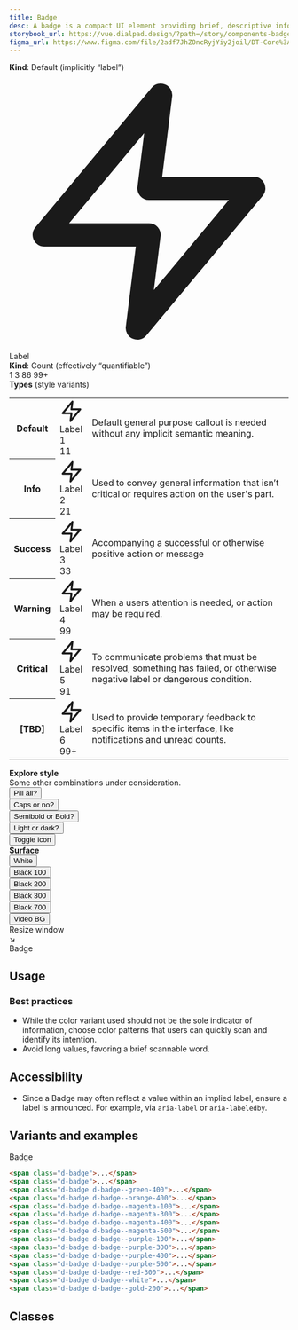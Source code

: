 ```yaml
---
title: Badge
desc: A badge is a compact UI element providing brief, descriptive information about an element and its surrounding context. It is terse, ideally one word.
storybook_url: https://vue.dialpad.design/?path=/story/components-badge--default
figma_url: https://www.figma.com/file/2adf7JhZOncRyjYiy2joil/DT-Core%3A-Components-7?node-id=8914%3A21227&viewport=656%2C314%2C0.55&t=xHutRjwo1o5zMTgT-11
---
```


<div class="d-p96 d-d-flex d-gg16 d-ai-center d-jc-center" id="badge-prototype">
  <div class="d-p16 d-w628">
    <div class="d-mb4"><strong>Kind</strong>: Default (implicitly “label”)</div>
    <div class="d-fl-center d-mb48 d-jc-flex-start" style="gap: 8px">
      <span class="d-badge">
        <svg aria-hidden="true" focusable="false" data-name="Lightning Bolt" class="d-icon d-icon--lightningBolt d-icon--size-200 qwerdhg" viewBox="0 0 12 12" data-qa="dt-icon"><path fill="currentColor" fill-rule="evenodd" d="M6.7.541a.5.5 0 0 1 .296.521L6.566 4.5H10.5a.5.5 0 0 1 .384.82l-5 6a.5.5 0 0 1-.88-.382l.43-3.438H1.5a.5.5 0 0 1-.384-.82l5-6a.5.5 0 0 1 .583-.14ZM2.567 6.5H6a.5.5 0 0 1 .496.562L6.208 9.37 9.432 5.5H6a.5.5 0 0 1-.496-.562l.288-2.308L2.568 6.5Z" clip-rule="evenodd"></path></svg>
        Label
      </span>
    </div>
    <div class="d-mb4"><strong>Kind</strong>: Count (effectively “quantifiable”)</div>
    <div class="d-fl-center d-mb48 d-jc-flex-start" style="gap: 8px">
      <span class="d-badge d-badge--count">1</span>
      <span class="d-badge d-badge--count">3</span>
      <span class="d-badge d-badge--count">86</span>
      <span class="d-badge d-badge--count">99+</span>
    </div>
    <div class="d-mb4"><strong>Types</strong> (style variants)</div>
    <table>
      <colgroup>
        <col>
        <col class="d-w216">
        <col>
      </colgroup>
      <tr>
        <th class="d-ta-left">Default</th>
        <td>
          <div class="d-fl-center d-jc-flex-start" style="gap: 8px">
            <div class="d-badge">
              <svg aria-hidden="true" focusable="false" data-name="Lightning Bolt" class="d-icon d-icon--lightningBolt d-icon--size-200 qwerdhg" viewBox="0 0 12 12" data-qa="dt-icon"><path fill="currentColor" fill-rule="evenodd" d="M6.7.541a.5.5 0 0 1 .296.521L6.566 4.5H10.5a.5.5 0 0 1 .384.82l-5 6a.5.5 0 0 1-.88-.382l.43-3.438H1.5a.5.5 0 0 1-.384-.82l5-6a.5.5 0 0 1 .583-.14ZM2.567 6.5H6a.5.5 0 0 1 .496.562L6.208 9.37 9.432 5.5H6a.5.5 0 0 1-.496-.562l.288-2.308L2.568 6.5Z" clip-rule="evenodd"></path></svg>
              Label
            </div>
            <div class="d-badge d-badge--count">1</div>
            <div class="d-badge d-badge--count">11</div>
          </div>
        </td>
        <td>Default general purpose callout is needed without any implicit semantic meaning.</td>
      </tr>
      <tr>
        <th class="d-ta-left">Info</th>
        <td>
          <div class="d-fl-center d-jc-flex-start" style="gap: 8px">
            <div class="d-badge d-badge--info">
              <svg aria-hidden="true" focusable="false" data-name="Lightning Bolt" class="d-icon d-icon--lightningBolt d-icon--size-200 qwerdhg" viewBox="0 0 12 12" data-qa="dt-icon"><path fill="currentColor" fill-rule="evenodd" d="M6.7.541a.5.5 0 0 1 .296.521L6.566 4.5H10.5a.5.5 0 0 1 .384.82l-5 6a.5.5 0 0 1-.88-.382l.43-3.438H1.5a.5.5 0 0 1-.384-.82l5-6a.5.5 0 0 1 .583-.14ZM2.567 6.5H6a.5.5 0 0 1 .496.562L6.208 9.37 9.432 5.5H6a.5.5 0 0 1-.496-.562l.288-2.308L2.568 6.5Z" clip-rule="evenodd"></path></svg>
              Label
            </div>
            <div class="d-badge d-badge--count d-badge--info">2</div>
            <div class="d-badge d-badge--count d-badge--info">21</div>
          </div>
        </td>
        <td>Used to convey general information that isn’t critical or requires action on the user's part.</td>
      </tr>
      <tr>
        <th class="d-ta-left">Success</th>
        <td>
          <div class="d-fl-center d-jc-flex-start" style="gap: 8px">
            <div class="d-badge d-badge--success">
              <svg aria-hidden="true" focusable="false" data-name="Lightning Bolt" class="d-icon d-icon--lightningBolt d-icon--size-200 qwerdhg" viewBox="0 0 12 12" data-qa="dt-icon"><path fill="currentColor" fill-rule="evenodd" d="M6.7.541a.5.5 0 0 1 .296.521L6.566 4.5H10.5a.5.5 0 0 1 .384.82l-5 6a.5.5 0 0 1-.88-.382l.43-3.438H1.5a.5.5 0 0 1-.384-.82l5-6a.5.5 0 0 1 .583-.14ZM2.567 6.5H6a.5.5 0 0 1 .496.562L6.208 9.37 9.432 5.5H6a.5.5 0 0 1-.496-.562l.288-2.308L2.568 6.5Z" clip-rule="evenodd"></path></svg>
              Label
            </div>
            <div class="d-badge d-badge--count d-badge--success">3</div>
            <div class="d-badge d-badge--count d-badge--success">33</div>
          </div>
        </td>
        <td>Accompanying a successful or otherwise positive action or message</td>
      </tr>
      <tr>
        <th class="d-ta-left">Warning</th>
        <td>
          <div class="d-fl-center d-jc-flex-start" style="gap: 8px">
            <div class="d-badge d-badge--warning">
              <svg aria-hidden="true" focusable="false" data-name="Lightning Bolt" class="d-icon d-icon--lightningBolt d-icon--size-200 qwerdhg" viewBox="0 0 12 12" data-qa="dt-icon"><path fill="currentColor" fill-rule="evenodd" d="M6.7.541a.5.5 0 0 1 .296.521L6.566 4.5H10.5a.5.5 0 0 1 .384.82l-5 6a.5.5 0 0 1-.88-.382l.43-3.438H1.5a.5.5 0 0 1-.384-.82l5-6a.5.5 0 0 1 .583-.14ZM2.567 6.5H6a.5.5 0 0 1 .496.562L6.208 9.37 9.432 5.5H6a.5.5 0 0 1-.496-.562l.288-2.308L2.568 6.5Z" clip-rule="evenodd"></path></svg>
              Label
            </div>
            <div class="d-badge d-badge--count d-badge--warning">4</div>
            <div class="d-badge d-badge--count d-badge--warning">99</div>
          </div>
        </td>
        <td>
          When a users attention is needed, or action may be required.</td>
      </tr>
      <tr>
        <th class="d-ta-left">Critical</th>
        <td>
          <div class="d-fl-center d-jc-flex-start" style="gap: 8px">
            <div class="d-badge d-badge--critical">
              <svg aria-hidden="true" focusable="false" data-name="Lightning Bolt" class="d-icon d-icon--lightningBolt d-icon--size-200 qwerdhg" viewBox="0 0 12 12" data-qa="dt-icon"><path fill="currentColor" fill-rule="evenodd" d="M6.7.541a.5.5 0 0 1 .296.521L6.566 4.5H10.5a.5.5 0 0 1 .384.82l-5 6a.5.5 0 0 1-.88-.382l.43-3.438H1.5a.5.5 0 0 1-.384-.82l5-6a.5.5 0 0 1 .583-.14ZM2.567 6.5H6a.5.5 0 0 1 .496.562L6.208 9.37 9.432 5.5H6a.5.5 0 0 1-.496-.562l.288-2.308L2.568 6.5Z" clip-rule="evenodd"></path></svg>
              Label
            </div>
            <div class="d-badge d-badge--count d-badge--critical">5</div>
            <div class="d-badge d-badge--count d-badge--critical">91</div>
          </div>
        </td>
        <td>To communicate problems that must be resolved, something has failed, or otherwise negative label or dangerous condition.</td>
      </tr>
      <tr>
        <th class="d-ta-left">[TBD]</th>
        <td>
          <div class="d-fl-center d-jc-flex-start" style="gap: 8px">
            <div class="d-badge d-badge--feature">
              <svg aria-hidden="true" focusable="false" data-name="Lightning Bolt" class="d-icon d-icon--lightningBolt d-icon--size-200 qwerdhg" viewBox="0 0 12 12" data-qa="dt-icon"><path fill="currentColor" fill-rule="evenodd" d="M6.7.541a.5.5 0 0 1 .296.521L6.566 4.5H10.5a.5.5 0 0 1 .384.82l-5 6a.5.5 0 0 1-.88-.382l.43-3.438H1.5a.5.5 0 0 1-.384-.82l5-6a.5.5 0 0 1 .583-.14ZM2.567 6.5H6a.5.5 0 0 1 .496.562L6.208 9.37 9.432 5.5H6a.5.5 0 0 1-.496-.562l.288-2.308L2.568 6.5Z" clip-rule="evenodd"></path></svg>
              Label
            </div>
            <div class="d-badge d-badge--count d-badge--feature">6</div>
            <div class="d-badge d-badge--count d-badge--feature">99+</div>
          </div>
        </td>
        <td>Used to provide temporary feedback to specific items in the interface, like notifications and unread counts.</td>
      </tr>
    </table>
    <div class="d-fl-center d-mb12 d-jc-flex-start" style="gap: 8px">
    </div>
  </div>
  <div class="d-p16">
    <div class="d-mb4">
      <div class="d-w164">
        <strong>Explore style</strong><br>
        Some other combinations under consideration.
      </div>
    </div>
    <div class="d-stack8 d-mb16">
      <div><button class="d-btn d-btn--muted d-btn--outlined d-w164 d-bgc-white" onclick="document.getElementById('badge-prototype').classList.toggle('pill');" type="button">Pill all?</button></div>
      <div><button class="d-btn d-btn--muted d-btn--outlined d-w164 d-bgc-white" onclick="document.getElementById('badge-prototype').classList.toggle('ceps');" type="button">Caps or no?</button></div>
      <div><button class="d-btn d-btn--muted d-btn--outlined d-w164 d-bgc-white" onclick="document.getElementById('badge-prototype').classList.toggle('beld');" type="button">Semibold or Bold?</button></div>
      <div><button class="d-btn d-btn--muted d-btn--outlined d-w164 d-bgc-white" onclick="document.getElementById('badge-prototype').classList.toggle('litt');" type="button">Light or dark?</button></div>
      <div><button class="d-btn d-btn--muted d-btn--outlined d-w164 d-bgc-white" onclick="document.getElementById('badge-prototype').classList.toggle('icin')" type="button">Toggle icon</button></div>
    </div>
    <div class="d-mb4"><strong>Surface</strong></div>
    <div class="d-stack8 d-mb16">
      <div><button class="d-btn d-btn--muted d-btn--outlined d-w164 d-bgc-white" onclick="document.getElementById('badge-prototype').style.backgroundColor='white';" type="button">White</button></div>
      <div><button class="d-btn d-btn--muted d-btn--outlined d-w164 d-bgc-white" onclick="document.getElementById('badge-prototype').style.backgroundColor='var(--black-100)';" type="button">Black 100</button></div>
      <div><button class="d-btn d-btn--muted d-btn--outlined d-w164 d-bgc-white" onclick="document.getElementById('badge-prototype').style.backgroundColor='var(--black-200)';" type="button">Black 200</button></div>
      <div><button class="d-btn d-btn--muted d-btn--outlined d-w164 d-bgc-white" onclick="document.getElementById('badge-prototype').style.backgroundColor='var(--black-300)';" type="button">Black 300</button></div>
      <div><button class="d-btn d-btn--muted d-btn--outlined d-w164 d-bgc-white" onclick="document.getElementById('badge-prototype').style.backgroundColor='var(--black-700)';" type="button">Black 700</button></div>
      <div><button class="d-btn d-btn--muted d-btn--outlined d-w164 d-bgc-white" onclick="document.getElementById('badge-prototype').classList.toggle('videosample')" type="button">Video BG</button></div>
    </div>
  </div>
  <div class="resizeWindow">
    <div class="d-fs-200 d-mb8 d-fw-bold">Resize window</div>
    ↘
  </div>
</div>

<code-well-header>
  <div>
    <span class="d-badge">Badge</span>
  </div>
</code-well-header>

<!-- <component-combinator component-name="DtBadge" /> -->

## Usage

<dialtone-usage>
<template #do>

- To flag and draw awareness to a specific element or feature of focus. For example, something is unique about that separates it from other like content.
- As a notification system with minimal footprint.
</template>
<template #dont>

- To indicate that interaction by the user is required.
</template>
</dialtone-usage>

### Best practices

- While the color variant used should not be the sole indicator of information, choose color patterns that users can quickly scan and identify its intention.
- Avoid long values, favoring a brief scannable word.

## Accessibility

- Since a Badge may often reflect a value within an implied label, ensure a label is announced. For example, via `aria-label` or `aria-labeledby`.

## Variants and examples

<code-well-header>
  <div>
    <span v-for="i in classes" class="d-badge d-mr8 d-mb8" :class="i.class">Badge</span>
  </div>
</code-well-header>

```html
<span class="d-badge">...</span>
<span class="d-badge">...</span>
<span class="d-badge d-badge--green-400">...</span>
<span class="d-badge d-badge--orange-400">...</span>
<span class="d-badge d-badge--magenta-100">...</span>
<span class="d-badge d-badge--magenta-300">...</span>
<span class="d-badge d-badge--magenta-400">...</span>
<span class="d-badge d-badge--magenta-500">...</span>
<span class="d-badge d-badge--purple-100">...</span>
<span class="d-badge d-badge--purple-300">...</span>
<span class="d-badge d-badge--purple-400">...</span>
<span class="d-badge d-badge--purple-500">...</span>
<span class="d-badge d-badge--red-300">...</span>
<span class="d-badge d-badge--white">...</span>
<span class="d-badge d-badge--gold-200">...</span>
```

## Classes

<component-class-table component-name="badge"></component-class-table>

<script setup>
  import { classes } from '@data/badge.json';
  import DialtoneUsage from '@baseComponents/DialtoneUsage.vue';
</script>
